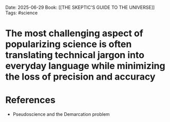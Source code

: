 Date: 2025-06-29
Book: [[THE SKEPTIC'S GUIDE TO THE UNIVERSE]]
Tags: #science 
# The most challenging aspect of popularizing science is often translating technical jargon into everyday language while minimizing the loss of precision and accuracy



# References
- Pseudoscience and the Demarcation problem 
